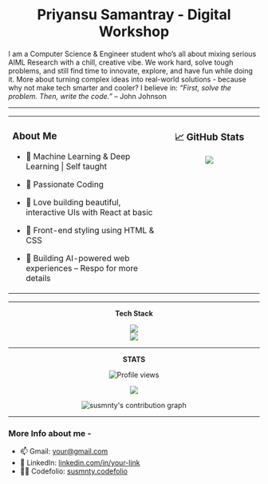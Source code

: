 <h1 align="center"> Priyansu Samantray - Digital Workshop </h1>

I am a Computer Science & Engineer student who’s all about mixing serious AIML Research with a chill, creative vibe. We work hard, solve tough problems, and still find time to innovate, explore, and have fun while doing it. More about turning complex ideas into real-world solutions - because why not make tech smarter and cooler? I believe in: _“First, solve the problem. Then, write the code.”_ – John Johnson

---

<table cellspacing="0" cellpadding="0">
  <tr>
    <!-- Left Column: About Me -->
    <td valign="top" width="60%">

### About Me

- 🧬 Machine Learning & Deep Learning | Self taught  
- 🔁 Passionate Coding  
- 🧠 Love building beautiful, interactive UIs with React at basic  
- 🎨 Front-end styling using HTML & CSS  
- 🚀 Building AI-powered web experiences – Respo for more details  

    </td>

    <!-- Right Column: GitHub Stats -->
    <td valign="top" align="center" width="40%">

### 📈 GitHub Stats

<img src="https://github-readme-stats-sigma-five.vercel.app/api?username=susmnty&show_icons=true&theme=tokyonight&count_private=true&include_all_commits=true&bg_color=0d1117&hide_border=true" />

   </td>
  </tr>
</table>

---

<p align="center"><b>Tech Stack</b></p>
<div align="center">
  <img src="https://skillicons.dev/icons?i=python,html,css,java" />
</div>
<div align="center">
  <img src="https://skillicons.dev/icons?i=github,docker,vscode,tensorflow,git" />
</div>

---

<p align="center"><b>STATS</b></p>
<p align="center">
  <img src="https://komarev.com/ghpvc/?username=susmnty&style=flat-square&color=brightgreen" alt="Profile views" />
</p>


<p align="center">
  <img src="https://github-readme-streak-stats.herokuapp.com/?user=susmnty&theme=tokyonight&hide_border=false&border_radius=12&date_format=M%20j%5B%2C%20Y%5D" />
</p>

<!-- GitHub Contribution Graph -->
<p align="center">
  <img src="https://activity-graph.vercel.app/graph?username=susmnty&theme=react&area=true&hide_border=true&custom_title=Contribution%20Graph" alt="susmnty's contribution graph" />
</p>

---

### More Info about me -

- 📫 Gmail: [your@gmail.com](mailto:spkusmnty@gmail.com)
- 💼 LinkedIn: [linkedin.com/in/your-link](https://www.linkedin.com/in/priyansu12/)
- 👨‍💻 Codefolio: [susmnty.codefolio](https://codolio.com/profile/sonusmnty) 
